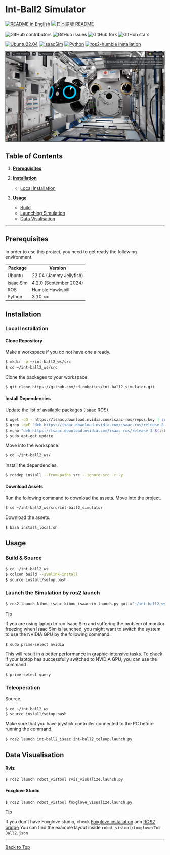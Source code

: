 # Int-Ball2 Simulator

[![README in English](https://img.shields.io/badge/English-d9d9d9)](./README.md)
[![日本語版 README](https://img.shields.io/badge/日本語-d9d9d9)](./README_JA.md)

![GitHub contributors](https://img.shields.io/github/contributors/sd-robotics/int-ball2_simulator)
![GitHub issues](https://img.shields.io/github/issues/sd-robotics/int-ball2_simulator)
![GitHub fork](https://img.shields.io/github/forks/sd-robotics/int-ball2_simulator)
![GitHub stars](https://img.shields.io/github/stars/sd-robotics/int-ball2_simulator)

[![Ubuntu22.04](https://img.shields.io/badge/Ubuntu-22.04-orange.svg)](https://ubuntu.com/tutorials/install-ubuntu-desktop#1-overview)
[![IsaacSim](https://img.shields.io/badge/IsaacSim-4.2.0-green.svg)](https://docs.omniverse.nvidia.com/isaacsim/latest/overview.html)
[![Python](https://img.shields.io/badge/python-3.10-blue.svg)](https://docs.python.org/3/whatsnew/3.10.html)
[![ros2-humble installation](https://img.shields.io/badge/ROS2-Humble-blue.svg)](https://docs.ros.org/en/humble/Installation/Alternatives/Ubuntu-Development-Setup.html)

![SD Robot](img/int-ball2_simulator.png)


## Table of Contents
1. [**Prerequisites**](#prerequisites)
1. [**Installation**](#installation)
    * [Local Installation](#local-installation)

1. [**Usage**](#usage)
    * [Build](#build--source)
    * [Launching Simulation](#launch-the-simulation-by-ros2-launch)
    * [Data Visulisation](#data-visualisation)

---

## Prerequisites
In order to use this project, you need to get ready the following environment.

|  Package  |         Version         |
| --------- | ----------------------- |
|   Ubuntu  | 22.04 (Jammy Jellyfish) |
| Isaac Sim | 4.2.0 (September 2024)  |
|    ROS    |     Humble Hawksbill    |
|   Python  |          3.10 <=        |


## Installation
### Local Installation
#### Clone Repository
Make a workspace if you do not have one already.
```bash
$ mkdir -p ~/int-ball2_ws/src
$ cd ~/int-ball2_ws/src
```

Clone the packages to your workspace.
```bash
$ git clone https://github.com/sd-robotics/int-ball2_simulator.git
```

#### Install Dependencies
Update the list of available packages (Isaac ROS)
```bash
$ wget -qO - https://isaac.download.nvidia.com/isaac-ros/repos.key | sudo apt-key add -
$ grep -qxF "deb https://isaac.download.nvidia.com/isaac-ros/release-3 $(lsb_release -cs) release-3.0" /etc/apt/sources.list || \
$ echo "deb https://isaac.download.nvidia.com/isaac-ros/release-3 $(lsb_release -cs) release-3.0" | sudo tee -a /etc/apt/sources.list
$ sudo apt-get update
```

Move into the workspace.
```bash
$ cd ~/int-ball2_ws/
```

Install the dependencies.
``` bash
$ rosdep install --from-paths src --ignore-src -r -y
```

#### Download Assets
Run the following command to download the assets.
Move into the project.
```bash
$ cd ~/int-ball2_ws/src/int-ball2_simulator
```

Download the assets.
```bash
$ bash install_local.sh
```

## Usage
### Build & Source

```bash
$ cd ~/int-ball2_ws
$ colcon build --symlink-install
$ source install/setup.bash
```

### Launch the Simulation by ros2 launch

```bash
$ ros2 launch kibou_isaac kibou_isaacsim.launch.py gui:="~/int-ball2_ws/src/int-ball2_simulator/assets/KIBOU.usd"
```

> [!TIP]
> If you are using laptop to run Isaac Sim and suffering the problem of monitor freezing when Isaac Sim is launched, you might want to switch the system to use the NVIDIA GPU by the following command.
> ```bash
> $ sudo prime-select nvidia
> ```
>
> This will result in a better performance in graphic-intensive tasks. To check if your laptop has successfully switched to NVIDIA GPU, you can use the command
> ```bash
> $ prime-select query
> ```

### Teleoperation

Source.
```bash
$ cd ~/int-ball2_ws
$ source install/setup.bash
```

Make sure that you have joystick controller connected to the PC before running the command.
```bash
$ ros2 launch int-ball2_isaac int-ball2_teleop.launch.py 
```

## Data Visualisation
#### Rviz
```bash
$ ros2 launch robot_vistool rviz_visualize.launch.py 
```

#### Foxglove Studio
```bash
$ ros2 launch robot_vistool foxglove_visualize.launch.py 
```
> [!TIP]
> If you don't have Foxglove studio, check [Foxglove installation](https://docs.foxglove.dev/docs/foxglove-agent/installation) adn [ROS2 bridge](https://docs.foxglove.dev/docs/connecting-to-data/frameworks/ros2)
> You can find the example layout inside `robot_vistool/foxglove/Int-Ball2.json`

---

[Back to Top](#int-ball2-simulator)